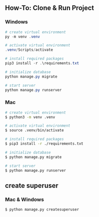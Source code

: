 ## How-To: Clone & Run Project

### Windows

```powershell
# create virtual environment
py -m venv .venv

# activate virtual environment
.venv/Scripts/activate

# install required packages
pip3 install -r .\requirements.txt

# initialize database 
python manage.py migrate

# start server
python manage.py runserver

```

### Mac

```bash
# create virtual environment
$ python3 -m venv .venv

# activate virtual environment
$ source .venv/bin/activate

# install required packages
$ pip3 install -r ./requirements.txt

# initialize database 
$ python manage.py migrate

# start server
$ python manage.py runserver

```

## create superuser

### Mac & Windows
```bash
$ python manage.py createsuperuser
```